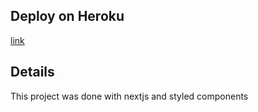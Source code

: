 ## Deploy on Heroku

[link](https://vast-crag-83550.herokuapp.com/)

## Details

This project was done with nextjs and styled components